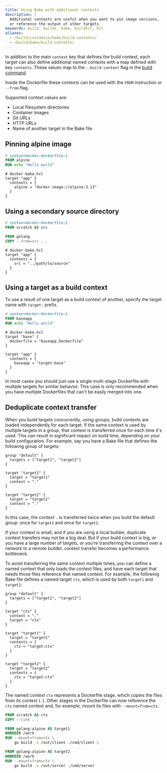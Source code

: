 ```yaml
---
title: Using Bake with additional contexts
description: |
  Additional contexts are useful when you want to pin image versions,
  or reference the output of other targets
keywords: build, buildx, bake, buildkit, hcl
aliases:
  - /build/customize/bake/build-contexts/
  - /build/bake/build-contexts/
---
```


In addition to the main `context` key that defines the build context, each
target can also define additional named contexts with a map defined with key
`contexts`. These values map to the `--build-context` flag in the [build
command](/reference/cli/docker/buildx/build.md#build-context).

Inside the Dockerfile these contexts can be used with the `FROM` instruction or
`--from` flag.

Supported context values are:

- Local filesystem directories
- Container images
- Git URLs
- HTTP URLs
- Name of another target in the Bake file

## Pinning alpine image

```dockerfile
# syntax=docker/dockerfile:1
FROM alpine
RUN echo "Hello world"
```

```hcl
# docker-bake.hcl
target "app" {
  contexts = {
    alpine = "docker-image://alpine:3.13"
  }
}
```

## Using a secondary source directory

```dockerfile
# syntax=docker/dockerfile:1
FROM scratch AS src

FROM golang
COPY --from=src . .
```

```hcl
# docker-bake.hcl
target "app" {
  contexts = {
    src = "../path/to/source"
  }
}
```

## Using a target as a build context

To use a result of one target as a build context of another, specify the target
name with `target:` prefix.

```dockerfile
# syntax=docker/dockerfile:1
FROM baseapp
RUN echo "Hello world"
```

```hcl
# docker-bake.hcl
target "base" {
  dockerfile = "baseapp.Dockerfile"
}

target "app" {
  contexts = {
    baseapp = "target:base"
  }
}
```

In most cases you should just use a single multi-stage Dockerfile with multiple
targets for similar behavior. This case is only recommended when you have
multiple Dockerfiles that can't be easily merged into one.

## Deduplicate context transfer

When you build targets concurrently, using groups, build contexts are loaded
independently for each target. If the same context is used by multiple targets
in a group, that context is transferred once for each time it's used. This can
result in significant impact on build time, depending on your build
configuration. For example, say you have a Bake file that defines the following
group of targets:

```hcl
group "default" {
  targets = ["target1", "target2"]
}

target "target1" {
  target = "target1"
  context = "."
}

target "target2" {
  target = "target2"
  context = "."
}
```

In this case, the context `.` is transferred twice when you build the default
group: once for `target1` and once for `target2`.

If your context is small, and if you are using a local builder, duplicate
context transfers may not be a big deal. But if your build context is big, or
you have a large number of targets, or you're transferring the context over a
network to a remote builder, context transfer becomes a performance bottleneck.

To avoid transferring the same context multiple times, you can define a named
context that only loads the context files, and have each target that needs
those files reference that named context. For example, the following Bake file
defines a named target `ctx`, which is used by both `target1` and `target2`:

```hcl
group "default" {
  targets = ["target1", "target2"]
}

target "ctx" {
  context = "."
  target = "ctx"
}

target "target1" {
  target = "target1"
  contexts = {
    ctx = "target:ctx"
  }
}

target "target2" {
  target = "target2"
  contexts = {
    ctx = "target:ctx"
  }
}
```

The named context `ctx` represents a Dockerfile stage, which copies the files
from its context (`.`). Other stages in the Dockerfile can now reference the
`ctx` named context and, for example, mount its files with `--mount=from=ctx`.

```dockerfile
FROM scratch AS ctx
COPY --link . .

FROM golang:alpine AS target1
WORKDIR /work
RUN --mount=from=ctx \
    go build -o /out/client ./cmd/client \

FROM golang:alpine AS target2
WORKDIR /work
RUN --mount=from=ctx \
    go build -o /out/server ./cmd/server
```
